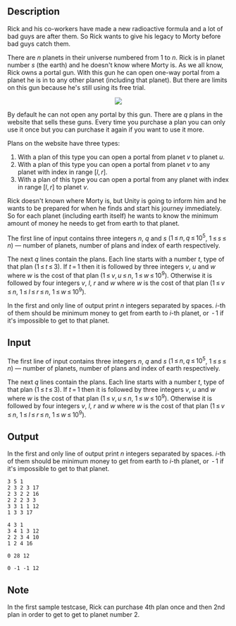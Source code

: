 ## Description

<div><p>Rick and his co-workers have made a new radioactive formula and a lot of bad guys are after them. So Rick wants to give his legacy to Morty before bad guys catch them. </p><p>There are <span class="tex-span"><i>n</i></span> planets in their universe numbered from <span class="tex-span">1</span> to <span class="tex-span"><i>n</i></span>. Rick is in planet number <span class="tex-span"><i>s</i></span> (the earth) and he doesn't know where Morty is. As we all know, Rick owns a portal gun. With this gun he can open one-way portal from a planet he is in to any other planet (including that planet). But there are limits on this gun because he's still using its free trial.</p><center> <img class="tex-graphics" src="file://lQacinHy.png" style="max-width: 100.0%;max-height: 100.0%;"> </center><p>By default he can not open any portal by this gun. There are <span class="tex-span"><i>q</i></span> plans in the website that sells these guns. Every time you purchase a plan you can only use it once but you can purchase it again if you want to use it more.</p><p>Plans on the website have three types:</p><ol> <li> With a plan of this type you can open a portal from planet <span class="tex-span"><i>v</i></span> to planet <span class="tex-span"><i>u</i></span>. </li><li> With a plan of this type you can open a portal from planet <span class="tex-span"><i>v</i></span> to any planet with index in range <span class="tex-span">[<i>l</i>, <i>r</i>]</span>. </li><li> With a plan of this type you can open a portal from any planet with index in range <span class="tex-span">[<i>l</i>, <i>r</i>]</span> to planet <span class="tex-span"><i>v</i></span>. </li></ol><p>Rick doesn't known where Morty is, but Unity is going to inform him and he wants to be prepared for when he finds and start his journey immediately. So for each planet (including earth itself) he wants to know the minimum amount of money he needs to get from earth to that planet.</p></div><div class="input-specification"><p>The first line of input contains three integers <span class="tex-span"><i>n</i></span>, <span class="tex-span"><i>q</i></span> and <span class="tex-span"><i>s</i></span> (<span class="tex-span">1 ≤ <i>n</i>, <i>q</i> ≤ 10<sup class="upper-index">5</sup></span>, <span class="tex-span">1 ≤ <i>s</i> ≤ <i>n</i></span>) — number of planets, number of plans and index of earth respectively.</p><p>The next <span class="tex-span"><i>q</i></span> lines contain the plans. Each line starts with a number <span class="tex-span"><i>t</i></span>, type of that plan (<span class="tex-span">1 ≤ <i>t</i> ≤ 3</span>). If <span class="tex-span"><i>t</i> = 1</span> then it is followed by three integers <span class="tex-span"><i>v</i></span>, <span class="tex-span"><i>u</i></span> and <span class="tex-span"><i>w</i></span> where <span class="tex-span"><i>w</i></span> is the cost of that plan (<span class="tex-span">1 ≤ <i>v</i>, <i>u</i> ≤ <i>n</i></span>, <span class="tex-span">1 ≤ <i>w</i> ≤ 10<sup class="upper-index">9</sup></span>). Otherwise it is followed by four integers <span class="tex-span"><i>v</i></span>, <span class="tex-span"><i>l</i></span>, <span class="tex-span"><i>r</i></span> and <span class="tex-span"><i>w</i></span> where <span class="tex-span"><i>w</i></span> is the cost of that plan (<span class="tex-span">1 ≤ <i>v</i> ≤ <i>n</i></span>, <span class="tex-span">1 ≤ <i>l</i> ≤ <i>r</i> ≤ <i>n</i></span>, <span class="tex-span">1 ≤ <i>w</i> ≤ 10<sup class="upper-index">9</sup></span>).</p></div><div class="output-specification"><p>In the first and only line of output print <span class="tex-span"><i>n</i></span> integers separated by spaces. <span class="tex-span"><i>i</i></span>-th of them should be minimum money to get from earth to <span class="tex-span"><i>i</i></span>-th planet, or <span class="tex-span"> - 1</span> if it's impossible to get to that planet.</p></div>

## Input

<p>The first line of input contains three integers <span class="tex-span"><i>n</i></span>, <span class="tex-span"><i>q</i></span> and <span class="tex-span"><i>s</i></span> (<span class="tex-span">1 ≤ <i>n</i>, <i>q</i> ≤ 10<sup class="upper-index">5</sup></span>, <span class="tex-span">1 ≤ <i>s</i> ≤ <i>n</i></span>) — number of planets, number of plans and index of earth respectively.</p><p>The next <span class="tex-span"><i>q</i></span> lines contain the plans. Each line starts with a number <span class="tex-span"><i>t</i></span>, type of that plan (<span class="tex-span">1 ≤ <i>t</i> ≤ 3</span>). If <span class="tex-span"><i>t</i> = 1</span> then it is followed by three integers <span class="tex-span"><i>v</i></span>, <span class="tex-span"><i>u</i></span> and <span class="tex-span"><i>w</i></span> where <span class="tex-span"><i>w</i></span> is the cost of that plan (<span class="tex-span">1 ≤ <i>v</i>, <i>u</i> ≤ <i>n</i></span>, <span class="tex-span">1 ≤ <i>w</i> ≤ 10<sup class="upper-index">9</sup></span>). Otherwise it is followed by four integers <span class="tex-span"><i>v</i></span>, <span class="tex-span"><i>l</i></span>, <span class="tex-span"><i>r</i></span> and <span class="tex-span"><i>w</i></span> where <span class="tex-span"><i>w</i></span> is the cost of that plan (<span class="tex-span">1 ≤ <i>v</i> ≤ <i>n</i></span>, <span class="tex-span">1 ≤ <i>l</i> ≤ <i>r</i> ≤ <i>n</i></span>, <span class="tex-span">1 ≤ <i>w</i> ≤ 10<sup class="upper-index">9</sup></span>).</p>

## Output

<p>In the first and only line of output print <span class="tex-span"><i>n</i></span> integers separated by spaces. <span class="tex-span"><i>i</i></span>-th of them should be minimum money to get from earth to <span class="tex-span"><i>i</i></span>-th planet, or <span class="tex-span"> - 1</span> if it's impossible to get to that planet.</p>





```input1
3 5 1
2 3 2 3 17
2 3 2 2 16
2 2 2 3 3
3 3 1 1 12
1 3 3 17

```




```input2
4 3 1
3 4 1 3 12
2 2 3 4 10
1 2 4 16

```




```output1
0 28 12 

```




```output2
0 -1 -1 12 

```



## Note

<p>In the first sample testcase, Rick can purchase <span class="tex-span">4</span>th plan once and then <span class="tex-span">2</span>nd plan in order to get to get to planet number <span class="tex-span">2</span>.</p>
